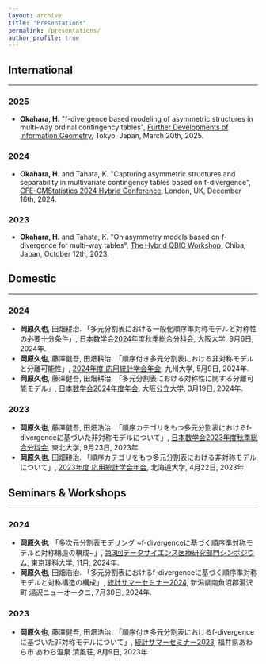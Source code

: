 ```yaml
---
layout: archive
title: "Presentations"
permalink: /presentations/
author_profile: true
---
```


## International
---
### 2025
- **Okahara, H.** "f-divergence based modeling of asymmetric structures in multi-way ordinal contingency tables", [Further Developments of Information Geometry](https://sites.google.com/view/fdig2025/), Tokyo, Japan, March 20th, 2025.

### 2024
- **Okahara, H.** and Tahata, K. "Capturing asymmetric structures and separability in multivariate contingency tables based on f-divergence", [CFE-CMStatistics 2024 Hybrid Conference](https://www.cmstatistics.org/CFECMStatistics2024/index.php), London, UK, December 16th, 2024.

### 2023
- **Okahara, H.** and Tahata, K. "On asymmetry models based on f-divergence for multi-way tables", [The Hybrid QBIC Workshop](https://www.rs.noda.tus.ac.jp/qbic/VQBICworkshop2023new.html), Chiba, Japan, October 12th, 2023.

  
## Domestic 
---
### 2024
- **岡原久也**, 田畑耕治. 「多元分割表における一般化順序準対称モデルと対称性の必要十分条件」, [日本数学会2024年度秋季総合分科会](https://www.mathsoc.jp/activity/meeting/osaka24sept/index.html), 大阪大学, 9月6日, 2024年.
- **岡原久也**, 藤澤健吾, 田畑耕治. 「順序付き多元分割表における非対称モデルと分離可能性」, [2024年度 応用統計学会年会](https://www.applstat.gr.jp/event/annual_meeting/am-2024/), 九州大学, 5月9日, 2024年.
- **岡原久也**, 藤澤健吾, 田畑耕治. 「多元分割表における対称性に関する分離可能モデル」, [日本数学会2024年度年会](https://www.mathsoc.jp/activity/meeting/omu24mar/), 大阪公立大学, 3月19日, 2024年.

### 2023			
- **岡原久也**, 藤澤健吾, 田畑浩治. 「順序カテゴリをもつ多元分割表におけるf-divergenceに基づいた非対称モデルについて」, [日本数学会2023年度秋季総合分科会](https://www.mathsoc.jp/activity/meeting/tohoku23sept/), 東北大学, 9月23日, 2023年.
- **岡原久也**, 田畑耕治. 「順序カテゴリをもつ多元分割表における非対称モデルについて」, [2023年度 応用統計学会年会](https://www.applstat.gr.jp/event/annual_meeting/am-2023/), 北海道大学, 4月22日, 2023年.


## Seminars & Workshops
---
### 2024
- **岡原久也**. 「多次元分割表モデリング ~f-divergenceに基づく順序準対称モデルと対称構造の構成~」, [第3回データサイエンス医療研究部門シンポジウム](https://www.rs.tus.ac.jp/de-tasaiensuiryou/activity.html), 東京理科大学, 11月, 2024年.
- **岡原久也**, 田畑浩治. 「多元分割表におけるf-divergenceに基づく順序準対称モデルと対称構造の構成」, [統計サマーセミナー2024](https://sites.google.com/view/ysg2024), 新潟県南魚沼郡湯沢町 湯沢ニューオータニ, 7月30日, 2024年.

### 2023
- **岡原久也**, 藤澤健吾, 田畑浩治. 「順序付き多元分割表におけるf-divergenceに基づいた非対称モデルについて」, [統計サマーセミナー2023](https://sites.google.com/view/ysg2023/), 福井県あわら市 あわら温泉 清風荘, 8月9日, 2023年.
